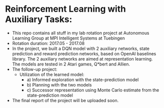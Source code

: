 # Reinforcement Learning with Auxiliary Tasks:
- This repo contains all stuff in my lab rotation project at Autonomous Learning Group at MPI Intelligent Systems at Tuebingen
- Rotation duration: 2017.05 - 2017.08
- In the project, we built a DQN model with 2 auxiliary networks, state prediction and reward prediction networks, based on OpenAI baselines library. The 2 auxiliary networks are aimed at representation learning. The models are tested in 2 Atari games, Q*bert and Allien. 
- The follow-up project:
  - Utilization of the learned model: 
    - a) Informed exploration with the state-prediction model
    - b) Planning with the two models
    - c) Successor representation using Monte Carlo estimate from the state-prediction model
- The final report of the project will be uploaded soon.
